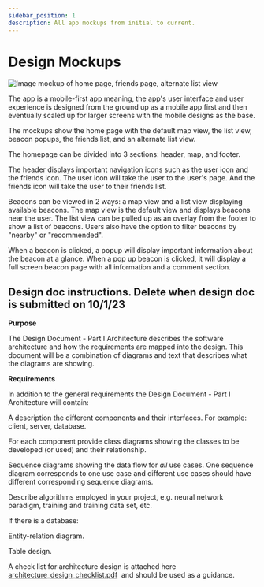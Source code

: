 ```yaml
---
sidebar_position: 1
description: All app mockups from initial to current.
---
```


# Design Mockups

![Image mockup of home page, friends page, alternate list view](https://github.com/Capstone-Projects-2023-Fall/project-lomo-in-person-gaming-app/assets/44854928/e04277b1-2799-41e4-b6f9-1bb9b4c9ee34)

The app is a mobile-first app meaning, the app's user interface and user experience is designed from the ground up as a mobile app first and then eventually scaled up for larger screens with the mobile designs as the base.

The mockups show the home page with the default map view, the list view, beacon popups, the friends list, and an alternate list view.

The homepage can be divided into 3 sections: header, map, and footer.

The header displays important navigation icons such as the user icon and the friends icon. The user icon will take the user to the user's page. And the friends icon will take the user to their friends list.

Beacons can be viewed in 2 ways: a map view and a list view displaying available beacons. The map view is the default view and displays beacons near the user. The list view can be pulled up as an overlay from the footer to show a list of beacons. Users also have the option to filter beacons by "nearby" or "recommended".

When a beacon is clicked, a popup will display important information about the beacon at a glance. When a pop up beacon is clicked, it will display a full screen beacon page with all information and a comment section.

## Design doc instructions. Delete when design doc is submitted on 10/1/23

**Purpose**

The Design Document - Part I Architecture describes the software architecture and how the requirements are mapped into the design. This document will be a combination of diagrams and text that describes what the diagrams are showing.

**Requirements**

In addition to the general requirements the Design Document - Part I Architecture will contain:

A description the different components and their interfaces. For example: client, server, database.

For each component provide class diagrams showing the classes to be developed (or used) and their relationship.

Sequence diagrams showing the data flow for _all_ use cases. One sequence diagram corresponds to one use case and different use cases should have different corresponding sequence diagrams.

Describe algorithms employed in your project, e.g. neural network paradigm, training and training data set, etc.

If there is a database:

Entity-relation diagram.

Table design.

A check list for architecture design is attached here [architecture\_design\_checklist.pdf](https://templeu.instructure.com/courses/106563/files/16928870/download?wrap=1 "architecture_design_checklist.pdf")  and should be used as a guidance.
